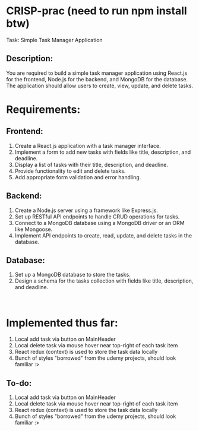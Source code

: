 # CRISP-prac (need to run npm install btw)
Task: Simple Task Manager Application

## Description:
You are required to build a simple task manager application using React.js for the frontend, Node.js for the backend, and MongoDB for the database. The application should allow users to create, view, update, and delete tasks.

# Requirements:
## Frontend:
<ol>
  <li>Create a React.js application with a task manager interface.</li>
  <li>Implement a form to add new tasks with fields like title, description, and deadline.</li>
  <li>Display a list of tasks with their title, description, and deadline.</li>
  <li>Provide functionality to edit and delete tasks.</li>
  <li>Add appropriate form validation and error handling.</li>
</ol>

## Backend:
<ol>
  <li>Create a Node.js server using a framework like Express.js.</li>
  <li>Set up RESTful API endpoints to handle CRUD operations for tasks.</li>
  <li>Connect to a MongoDB database using a MongoDB driver or an ORM like Mongoose.</li>
  <li>Implement API endpoints to create, read, update, and delete tasks in the database.</li>
</ol>

## Database:
<ol>
  <li>Set up a MongoDB database to store the tasks.</li>
  <li>Design a schema for the tasks collection with fields like title, description, and deadline.</li>
</ol>
<br>

# Implemented thus far:
<ol>
  <li>Local add task via button on MainHeader</li>
  <li>Local delete task via mouse hover near top-right of each task item</li>
  <li>React redux (context) is used to store the task data locally</li>
  <li>Bunch of styles "borrowed" from the udemy projects, should look familiar :></li>
</ol>

## To-do:
<ol>
  <li>Local add task via button on MainHeader</li>
  <li>Local delete task via mouse hover near top-right of each task item</li>
  <li>React redux (context) is used to store the task data locally</li>
  <li>Bunch of styles "borrowed" from the udemy projects, should look familiar :></li>
</ol>
